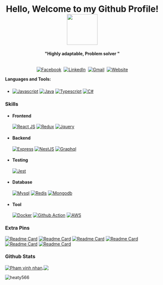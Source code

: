 <p>
  <h1 align="center"><b>Hello, Welcome to my Github Profile!</b><img src="https://media.giphy.com/media/bcKmIWkUMCjVm/giphy.gif" width="100" /></h1>
</p>
<p>
  <h4 align="center"><b>"Highly adaptable, Problem solver "</b></h4>
</p>

<p align="center">
<br>
<a href="https://www.facebook.com/Heaty566"><img src="https://img.shields.io/badge/facebook-%231877F2.svg?&style=for-the-badge&logo=facebook&logoColor=white" alt="Facebook" /></a>&nbsp;
<a href="https://www.linkedin.com/in/heaty566/"><img src="https://img.shields.io/badge/linkedin-%230077B5.svg?&style=for-the-badge&logo=linkedin&logoColor=white" alt="LinkedIn" /></a>&nbsp;
<a href="mailto:heaty566@gmail.com"><img src="https://img.shields.io/badge/gmail-%23D14836.svg?&style=for-the-badge&logo=gmail&logoColor=white" alt="Gmail"/></a>&nbsp;
<a href="https://heaty566.com"><img alt="Website" src="https://img.shields.io/website?style=for-the-badge&up_message=portfolio&url=https://heaty566.com/"></a>
</p>

**Languages and Tools:**

- ###
     [![Javascript](https://img.shields.io/badge/JavaScript-F7DF1E?style=for-the-badge&logo=javascript&logoColor=black)](#)
     [![Java](https://img.shields.io/badge/Java-ED8B00?style=for-the-badge&logo=java&logoColor=white)](#)
     [![Typescript](https://img.shields.io/badge/TypeScript-007ACC?style=for-the-badge&logo=typescript&logoColor=white)](#)
     [![C#](https://img.shields.io/badge/c%23-%23239120.svg?style=for-the-badge&logo=c-sharp&logoColor=white)](#)

### Skills

- #### Frontend
     [![React JS](https://img.shields.io/badge/React-20232A?style=for-the-badge&logo=react&logoColor=61DAFB)](#)
     [![Redux](https://img.shields.io/badge/redux-%23593d88.svg?style=for-the-badge&logo=redux&logoColor=white)](#)
     [![Jquery](https://img.shields.io/badge/jquery-%230769AD.svg?style=for-the-badge&logo=jquery&logoColor=white)](#)
- #### Backend
     [![Express](https://img.shields.io/badge/Express.js-404D59?style=for-the-badge)](#)
     [![NestJS](https://img.shields.io/badge/nestjs-%23E0234E.svg?style=for-the-badge&logo=nestjs&logoColor=white)](#)
     [![Graphql](https://img.shields.io/badge/-GraphQL-E10098?style=for-the-badge&logo=graphql)](#)
- #### Testing
     [![Jest](https://img.shields.io/badge/-jest-%23C21325?style=for-the-badge&logo=jest&logoColor=white)](#)
- #### Database
     [![Mysql](https://img.shields.io/badge/mysql-%2300f.svg?style=for-the-badge&logo=mysql&logoColor=white)](#)
     [![Redis](https://img.shields.io/badge/redis-%23DD0031.svg?style=for-the-badge&logo=redis&logoColor=white)](#)
     [![Mongodb](https://img.shields.io/badge/MongoDB-%234ea94b.svg?style=for-the-badge&logo=mongodb&logoColor=white)](#)
- #### Tool
     [![Docker](https://img.shields.io/badge/docker-%230db7ed.svg?style=for-the-badge&logo=docker&logoColor=white)](#)
     [![Github Action](https://img.shields.io/badge/githubactions-%232671E5.svg?style=for-the-badge&logo=githubactions&logoColor=white)](#)
     [![AWS](https://img.shields.io/badge/AWS-%23FF9900.svg?style=for-the-badge&logo=amazon-aws&logoColor=white)](#)

### Extra Pins

[![Readme Card](https://github-readme-stats.vercel.app/api/pin/?username=heaty566&repo=mychess&theme=radical)](https://github.com/Heaty566/mychess)
[![Readme Card](https://github-readme-stats.vercel.app/api/pin/?username=heaty566&repo=java-ci-cd-kit&theme=radical)](https://github.com/Heaty566/java-ci-cd-kit)
[![Readme Card](https://github-readme-stats.vercel.app/api/pin/?username=heaty566&repo=thehood&theme=radical)](https://github.com/Heaty566/thehood)
[![Readme Card](https://github-readme-stats.vercel.app/api/pin/?username=heaty566&repo=joi-password&theme=radical)](https://github.com/Heaty566/joi-password)
[![Readme Card](https://github-readme-stats.vercel.app/api/pin/?username=tantruong2303&repo=booking-hotel&theme=radical)](https://github.com/tantruong2303/booking-hotel.git)
[![Readme Card](https://github-readme-stats.vercel.app/api/pin/?username=heaty566&repo=myquiz-v2-nextjs-nestjs&theme=radical)](https://github.com/Heaty566/myquiz-v2-nextjs-nestjs.git)

### Github Stats

<a href="https://github.com/Heaty566">
  <img align="center" src="https://github-readme-stats.anuraghazra1.vercel.app/api?username=heaty566&include_all_commits=true&show_icons=true&theme=radical" alt="Pham vinh nhan" />
</a>
<a href="https://github.com/Heaty566">
  <!-- Change the `github-readme-stats.anuraghazra1.vercel.app` to `github-readme-stats.vercel.app`  -->
  <img align="center" src="https://github-readme-stats.anuraghazra1.vercel.app/api/top-langs/?username=heaty566&layout=compact&theme=radical&langs_count=10" />
</a>

<p>
<img src="https://github-readme-streak-stats.herokuapp.com/?user=heaty566&theme=radical	" alt="heaty566"/>
</p>
